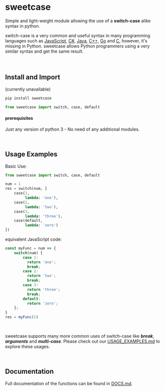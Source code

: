 # sweetcase
Simple and light-weight module allowing the use of a **switch-case** alike syntax in python.

switch-case is a very common and useful syntax in many programming languages such as [JavaScript](https://developer.mozilla.org/en-US/docs/Web/JavaScript/Reference/Statements/switch), [C#](https://docs.microsoft.com/en-us/dotnet/csharp/language-reference/keywords/switch), [Java](https://docs.oracle.com/javase/tutorial/java/nutsandbolts/switch.html), [C++](https://en.cppreference.com/w/cpp/language/switch), [Go](https://tour.golang.org/flowcontrol/9) and [C](https://www.programiz.com/c-programming/c-switch-case-statement), however, it's missing in Python.
sweetcase allows Python programmers using a very similar syntax and get the same result. 
<br/><br/><br/>

## Install and Import
(currently unavailable)
```bash
pip install sweetcase
```

```python
from sweetcase import switch, case, default
```

#### prerequisites
Just any version of python 3 - No need of any additional modules. 

<br/>

## Usage Examples
Basic Use:
```python
from sweetcase import switch, case, default

num = 1
res = switch(num, [
    case(1,
         lambda: 'one'),
    case(2,
         lambda: 'two'),
    case(3,
         lambda: 'three'),
    case(default,
         lambda: 'zero')
])
```

equivalent JavaScript code:
```js
const myFunc = num => {
    switch(num) {
        case 1:
          return 'one';
          break;
        case 2:
          return 'two';
          break;
        case 3:
          return 'three';
          break;
        default:
          return 'zero';
    };
}
res = myFunc(1)
```
<br/>

sweetcase supports many more common uses of switch-case like **_break_**, **_arguments_** and **_multi-case_**. Please check out our [USAGE_EXAMPLES.md](https://github.com/niryarden/sweetcase/blob/master/USAGE_EXAMPLES.md) to explore these usages.

<br/>

## Documentation

Full documentation of the functions can be found in [DOCS.md](https://github.com/niryarden/sweetcase/blob/master/DOCS.md).
